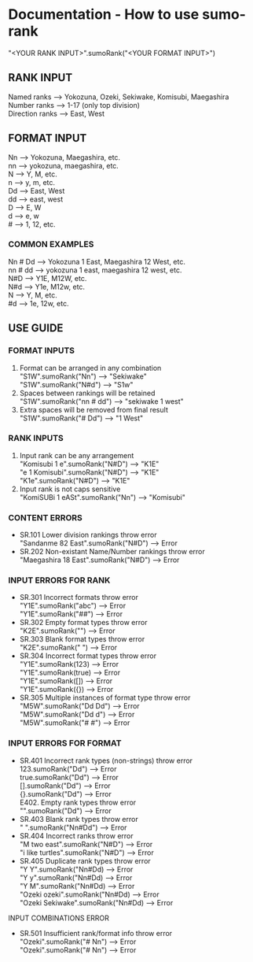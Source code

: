 # Documentation - How to use sumo-rank
"\<YOUR RANK INPUT>".sumoRank("\<YOUR FORMAT INPUT>")

## RANK INPUT
Named ranks     -->   Yokozuna, Ozeki, Sekiwake, Komisubi, Maegashira<br/>
Number ranks    -->   1-17 (only top division)<br/>
Direction ranks -->   East, West
## FORMAT INPUT
Nn              -->   Yokozuna, Maegashira, etc.<br/>
nn              -->   yokozuna, maegashira, etc.<br/>
N               -->   Y, M, etc.<br/>
n               -->   y, m, etc.<br/>
Dd              -->   East, West<br/>
dd              -->   east, west<br/>
D               -->   E, W<br/>
d               -->   e, w<br/>
\#               -->   1, 12, etc.

### COMMON EXAMPLES 
Nn # Dd         -->   Yokozuna 1 East, Maegashira 12 West, etc.<br/>
nn # dd         -->   yokozuna 1 east, maegashira 12 west, etc.<br/>
N#D             -->   Y1E, M12W, etc.<br/>
N#d             -->   Y1e, M12w, etc.<br/>
N               -->   Y, M, etc.<br/>
#d              -->   1e, 12w, etc.

## USE GUIDE

### FORMAT INPUTS
1.  Format can be arranged in any combination<br/>
    "S1W".sumoRank("Nn")                 --> "Sekiwake"<br/>
    "S1W".sumoRank("N#d")                --> "S1w"<br/>
2.  Spaces between rankings will be retained<br/>
    "S1W".sumoRank("nn # dd")            --> "sekiwake 1 west"<br/>
3.  Extra spaces will be removed from final result<br/>
    "S1W".sumoRank("#   Dd")             --> "1 West"

### RANK INPUTS
1.  Input rank can be any arrangement<br/>
    "Komisubi 1 e".sumoRank("N#D")       --> "K1E"<br/>
    "e 1 Komisubi".sumoRank("N#D")       --> "K1E"<br/>
    "K1e".sumoRank("N#D")                --> "K1E"<br/>
2.  Input rank is not caps sensitive<br/>
    "KomiSUBi 1 eASt".sumoRank("Nn")     --> "Komisubi"

### CONTENT ERRORS
+   SR.101  Lower division rankings throw error<br/>
    "Sandanme 82 East".sumoRank("N#D")   --> Error<br/>
+   SR.202  Non-existant Name/Number rankings throw error<br/>
    "Maegashira 18 East".sumoRank("N#D") --> Error

### INPUT ERRORS FOR RANK
+   SR.301  Incorrect formats throw error<br/>
    "Y1E".sumoRank("abc")                --> Error<br/>
    "Y1E".sumoRank("##")                 --> Error<br/>
+   SR.302  Empty format types throw error<br/>
    "K2E".sumoRank("")                   --> Error<br/>
+   SR.303  Blank format types throw error<br/>
    "K2E".sumoRank("    ")               --> Error<br/>
+   SR.304  Incorrect format types throw error<br/>
    "Y1E".sumoRank(123)                  --> Error<br/>
    "Y1E".sumoRank(true)                 --> Error<br/>
    "Y1E".sumoRank([])                   --> Error<br/>
    "Y1E".sumoRank({})                   --> Error<br/>
+   SR.305  Multiple instances of format type throw error<br/>
    "M5W".sumoRank("Dd Dd")              --> Error<br/>
    "M5W".sumoRank("Dd d")               --> Error<br/>
    "M5W".sumoRank("# #")                --> Error

### INPUT ERRORS FOR FORMAT
+   SR.401  Incorrect rank types (non-strings) throw error<br/>
    123.sumoRank("Dd")                   --> Error<br/>
    true.sumoRank("Dd")                  --> Error<br/>
    [].sumoRank("Dd")                    --> Error<br/>
    {}.sumoRank("Dd")                    --> Error<br/>
    E402. Empty rank types throw error<br/>
    "".sumoRank("Dd")                    --> Error<br/>
+   SR.403  Blank rank types throw error<br/>
    "     ".sumoRank("Nn#Dd")            --> Error<br/>
+   SR.404  Incorrect ranks throw error<br/>
    "M two east".sumoRank("N#D")         --> Error<br/>
    "i like turtles".sumoRank("N#D")     --> Error<br/>
+   SR.405  Duplicate rank types throw error<br/>
    "Y Y".sumoRank("Nn#Dd)               --> Error<br/>
    "Y y".sumoRank("Nn#Dd)               --> Error<br/>
    "Y M".sumoRank("Nn#Dd)               --> Error<br/>
    "Ozeki ozeki".sumoRank("Nn#Dd)       --> Error<br/>
    "Ozeki Sekiwake".sumoRank("Nn#Dd)    --> Error

INPUT COMBINATIONS ERROR
+   SR.501  Insufficient rank/format info throw error<br/>
    "Ozeki".sumoRank("# Nn")             --> Error<br/>
    "Ozeki".sumoRank("# Nn")             --> Error